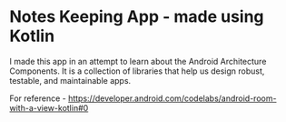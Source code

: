# Notes Keeping App - made using Kotlin
I made this app in an attempt to learn about the Android Architecture Components. It is a collection of libraries that help us design robust, testable, and maintainable apps.

For reference - https://developer.android.com/codelabs/android-room-with-a-view-kotlin#0
